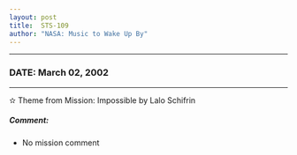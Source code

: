 ```yaml
---
layout: post
title:  STS-109
author: "NASA: Music to Wake Up By"
---
```


----
### DATE: March 02, 2002
----
✫ Theme from Mission: Impossible by Lalo Schifrin

##### Comment:
* No mission comment
